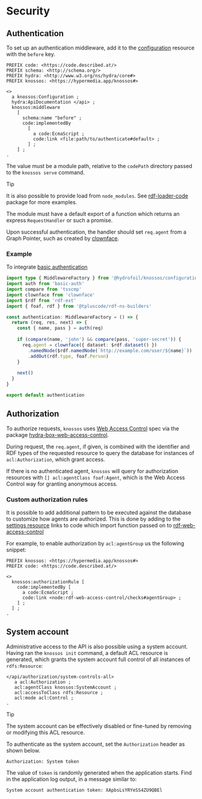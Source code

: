 # Security

## Authentication

To set up an authentication middleware, add it to the [configuration](./configuration.md) resource with the `before` key.

```turtle
PREFIX code: <https://code.described.at/>
PREFIX schema: <http://schema.org/>
PREFIX hydra: <http://www.w3.org/ns/hydra/core#>
PREFIX knossos: <https://hypermedia.app/knossos#>

<>
  a knossos:Configuration ;
  hydra:ApiDocumentation </api> ;
  knossos:middleware
    [
      schema:name "before" ;
      code:implementedBy
        [
          a code:EcmaScript ;
          code:link <file:path/to/authenticate#default> ;
        ] ;
    ] ;
.
```

The value must be a module path, relative to the `codePath` directory passed to the `knossos serve` command.

> [!TIP]
> It is also possible to provide load from `node_modules`. See [rdf-loader-code](https://github.com/zazuko/rdf-loader-code) package for more examples.

The module must have a default export of a function which returns an express `RequestHandler` or such a promise.

Upon successful authentication, the handler should set `req.agent` from a Graph Pointer, such as created by [clownface](https://zazuko.github.io/clownface).

### Example

To integrate [basic authentication](https://npm.im/basic-auth)

```typescript
import type { MiddlewareFactory } from '@hydrofoil/knossos/configuration'
import auth from 'basic-auth'
import compare from 'tsscmp' 
import clownface from 'clownface'
import $rdf from 'rdf-ext'
import { foaf, rdf } from '@tpluscode/rdf-ns-builders'

const authentication: MiddlewareFactory = () => {
  return (req, res, next) => {
    const { name, pass } = auth(req)
    
    if (compare(name, 'john') && compare(pass, 'super-secret')) {
      req.agent = clownface({ dataset: $rdf.dataset() })
        .namedNode($rdf.namedNode(`http://example.com/user/${name}`))
        .addOut(rdf.type, foaf.Person)
    }
  
    next()
  }
}

export default authentication
```

## Authorization

To authorize requests, `knossos` uses [Web Access Control](https://www.w3.org/wiki/WebAccessControl) spec via the package [hydra-box-web-access-control](https://npm.im/hydra-box-web-access-control).

During request, the `req.agent`, if given, is combined with the identifier and RDF types of the requested resource to query the database for instances of `acl:Authorization`, which grant access.

If there is no authenticated agent, `knossos` will query for authorization resources with `[] acl:agentClass foaf:Agent`, which is the Web Access Control way for granting anonymous access.

### Custom authorization rules

It is possible to add additional pattern to be executed against the database to customize how agents are authorized. This is done by adding to the [settings resource](configuration.md) links to code which import function passed on to [rdf-web-access-control](https://github.com/hypermedia-app/web-access-control#custom-authorization-checks)

For example, to enable authorization by `acl:agentGroup` us the following snippet:

```turtle
PREFIX knossos: <https://hypermedia.app/knossos#>
PREFIX code: <https://code.described.at/>

<>
  knossos:authorizationRule [
    code:implementedBy [
      a code:EcmaScript ;
      code:link <node:rdf-web-access-control/checks#agentGroup> ;  
    ] ;
  ] ;
.
```

## System account

Administrative access to the API is also possible using a system account. Having ran the `knossos init` command, a default ACL resource is generated, which grants the system account full control of all instances of `rdfs:Resource`:

```turtle
</api/authorization/system-controls-all>
   a acl:Authorization ;
   acl:agentClass knossos:SystemAccount ;
   acl:accessToClass rdfs:Resource ;
   acl:mode acl:Control ;
.
```

> [!TIP]
> The system account can be effectively disabled or fine-tuned by removing or modifying this ACL resource.

To authenticate as the system account, set the `Authorization` header as shown below.

```
Authorization: System token
```

The value of `token` is randomly generated when the application starts. Find in the application log output, in a message similar to:

```
System account authentication token: XApbsLsYRYeSS4ZU9QBEl
```
